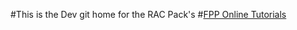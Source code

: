 #This is the Dev git home for the RAC Pack's 
#[FPP Online Tutorials](markdown/IntroPage.md)


[//]: # (Author:David LaPoint david.lapoint@oracle.com)



